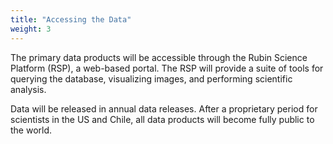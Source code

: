 ```yaml
---
title: "Accessing the Data"
weight: 3
---
```

The primary data products will be accessible through the Rubin Science Platform (RSP), a web-based portal. The RSP will provide a suite of tools for querying the database, visualizing images, and performing scientific analysis.

Data will be released in annual data releases. After a proprietary period for scientists in the US and Chile, all data products will become fully public to the world.
